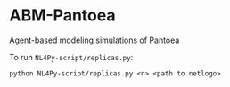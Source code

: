 # ABM-Pantoea
Agent-based modeling simulations of Pantoea


To run `NL4Py-script/replicas.py`:

`python NL4Py-script/replicas.py <n> <path to netlogo>`
